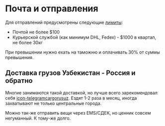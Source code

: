 # Почта и отправления

Для отправлений предусмотрены следующие
[лимиты](https://customs.uz/ru/lists/view/207):

- Почтой не более $100
- Курьерской службой (как минимум DHL, Fedex) - $1000 в квартал, не более 30кг

При превышении нужно ехать на таможню и оплачивать 30% от суммы превышения.

## Доставка грузов Узбекистан - Россия и обратно

Многие занимаются такой доставкой, но лучше всего зарекомендовал себя
[icon-telegram&#8288;cargorusuz](https://t.me/cargorusuz). Ездят 1-2 раза в
месяц, иногда захватывают не только центральные города.

Можно так-же отправить вещи через EMS/СДЕК, но ценник совсем негуманный. К
тому-же долго.
